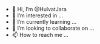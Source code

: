 - 👋 Hi, I’m @HulvatJara
- 👀 I’m interested in ...
- 🌱 I’m currently learning ...
- 💞️ I’m looking to collaborate on ...
- 📫 How to reach me ...

<!---
HulvatJara/HulvatJara is a ✨ special ✨ repository because its `README.md` (this file) appears on your GitHub profile.
You can click the Preview link to take a look at your changes.
--->
